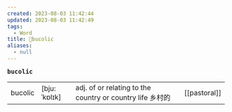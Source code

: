 ```yaml
---
created: 2023-08-03 11:42:44
updated: 2023-08-03 11:42:49
tags:
  - Word
title: 📖bucolic
aliases:
  - null
---
```


<pre><strong>bucolic</strong></pre>
|   |   |   |   |
|---|---|---|---|
|bucolic|[bju:ˈkɒlɪk]|adj. of or relating to the country or country life 乡村的|[[pastoral]]|